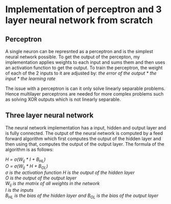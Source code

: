 # **Implementation of perceptron and 3 layer neural network from scratch**

## **Perceptron**
A single neuron can be represnted as a perceptron and is the simplest neural network possible.
To get the output of the percepton, my implementation applies weights to each input and sums them and then uses an activation function to get the output.
To train the perceptron, the weight of each of the 2 inputs to it are adjusted by: *the error of the output \* the input \* the learning rate*

The issue with a perceptron is can it only solve linearly separable problems. Hence multilayer perceptrons are needed for more complex problems such as solving XOR outputs which is not linearly separable.


## **Three layer neural network**
The neural network implementation has a input, hidden and output layer and is fully connected. The output of the neural network is computed by a feed forward algorithm which first computes the output of the hidden layer and then using that, computes the output of the output layer. The formula of the algorithm is as follows:    

*H = &sigma;(W<sub>ij</sub> * I + B<sub>HL</sub>)*    
*O =  &sigma;(W<sub>ij</sub> * H + B<sub>OL</sub>)*     
*&sigma; is the activation function*
*H is the output of the hidden layer*  
*O is the output of the output layer*    
*W<sub>ij</sub> is the matrix of all weights in the network*     
*I is the inputs*    
*B<sub>HL</sub> is the bias of the hidden layer and B<sub>OL</sub> is the bias of the output layer*    

